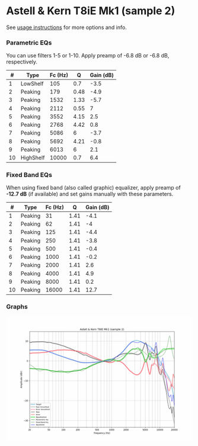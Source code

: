 # Astell & Kern T8iE Mk1 (sample 2)
See [usage instructions](https://github.com/jaakkopasanen/AutoEq#usage) for more options and info.

### Parametric EQs
You can use filters 1-5 or 1-10. Apply preamp of -6.8 dB or -6.8 dB, respectively.

|   # | Type      |   Fc (Hz) |    Q |   Gain (dB) |
|-----|-----------|-----------|------|-------------|
|   1 | LowShelf  |       105 | 0.7  |        -3.5 |
|   2 | Peaking   |       179 | 0.48 |        -4.9 |
|   3 | Peaking   |      1532 | 1.33 |        -5.7 |
|   4 | Peaking   |      2112 | 0.55 |         7   |
|   5 | Peaking   |      3552 | 4.15 |         2.5 |
|   6 | Peaking   |      2768 | 4.42 |         0.8 |
|   7 | Peaking   |      5086 | 6    |        -3.7 |
|   8 | Peaking   |      5692 | 4.21 |        -0.8 |
|   9 | Peaking   |      6013 | 6    |         2.1 |
|  10 | HighShelf |     10000 | 0.7  |         6.4 |

### Fixed Band EQs
When using fixed band (also called graphic) equalizer, apply preamp of **-12.7 dB** (if available) and set gains manually with these parameters.

|   # | Type    |   Fc (Hz) |    Q |   Gain (dB) |
|-----|---------|-----------|------|-------------|
|   1 | Peaking |        31 | 1.41 |        -4.1 |
|   2 | Peaking |        62 | 1.41 |        -4   |
|   3 | Peaking |       125 | 1.41 |        -4.4 |
|   4 | Peaking |       250 | 1.41 |        -3.8 |
|   5 | Peaking |       500 | 1.41 |        -0.4 |
|   6 | Peaking |      1000 | 1.41 |        -0.2 |
|   7 | Peaking |      2000 | 1.41 |         2.6 |
|   8 | Peaking |      4000 | 1.41 |         4.9 |
|   9 | Peaking |      8000 | 1.41 |         0.2 |
|  10 | Peaking |     16000 | 1.41 |        12.7 |

### Graphs
![](./Astell%20&%20Kern%20T8iE%20Mk1%20(sample%202).png)
